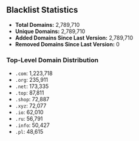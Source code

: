 ## Blacklist Statistics

- **Total Domains:** 2,789,710
- **Unique Domains:** 2,789,710
- **Added Domains Since Last Version:** 2,789,710
- **Removed Domains Since Last Version:** 0

### Top-Level Domain Distribution

-  `.com`: 1,223,718
-  `.org`: 235,911
-  `.net`: 173,335
-  `.top`: 87,811
-  `.shop`: 72,887
-  `.xyz`: 72,077
-  `.io`: 62,010
-  `.ru`: 56,791
-  `.info`: 50,427
-  `.pl`: 48,615
